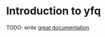 # Introduction to yfq

TODO: write [great documentation](http://jacobian.org/writing/great-documentation/what-to-write/)
